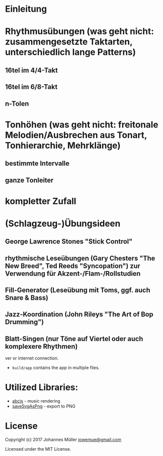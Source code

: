 # Einleitung

# Rhythmusübungen (was geht nicht: zusammengesetzte Taktarten, unterschiedlich lange Patterns)
## 16tel im 4/4-Takt
## 16tel im 6/8-Takt
## n-Tolen

# Tonhöhen (was geht nicht: freitonale Melodien/Ausbrechen aus Tonart, Tonhierarchie, Mehrklänge)
## bestimmte Intervalle
## ganze Tonleiter

# kompletter Zufall

# (Schlagzeug-)Übungsideen
## George Lawrence Stones "Stick Control"
## rhythmische Leseübungen (Gary Chesters "The New Breed", Ted Reeds "Syncopation") zur Verwendung für Akzent-/Flam-/Rollstudien
## Fill-Generator (Leseübung mit Toms, ggf. auch Snare & Bass)
## Jazz-Koordination (John  Rileys "The Art of Bop Drumming")
## Blatt-Singen (nur Töne auf Viertel oder auch komplexere Rhythmen)
ver or internet connection.
* `build/app` contains the app in multiple files.

# Utilized Libraries:

* [abcjs](https://github.com/paulrosen/abcjs) - music rendering
* [saveSvgAsPng](https://github.com/exupero/saveSvgAsPng) - export to PNG

# License

Copyright (c) 2017 Johannes Müller <jowemue@gmail.com>

Licensed under the MIT License.
